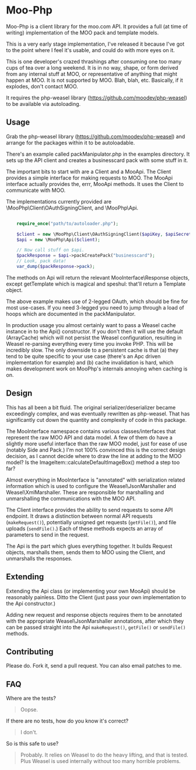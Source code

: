 Moo-Php
=======

Moo-Php is a client library for the moo.com API. It provides a full (at time of writing) implementation of the MOO pack
and template models.

This is a very early stage implementation, I've released it because I've got to the point where I feel it's usable, and
could do with more eyes on it.

This is one developer's crazed thrashings after consuming one too many cups of tea over a long weekend. It is in no way,
shape, or form derived from any internal stuff at MOO, or representative of anything that might happen at MOO. It is not
supported by MOO. Blah, blah, etc. Basically, if it explodes, don't contact MOO.

It requires the php-weasel library (https://github.com/moodev/php-weasel) to be available via autoloading.

Usage
-----
Grab the php-weasel library (https://github.com/moodev/php-weasel) and arrange for the packages within it
to be autoloadable.

There's an example called packManipulator.php in the examples directory. It sets up the API client and creates a
businesscard pack with some stuff in it.

The important bits to start with are a Client and a MooApi. The Client provides a simple interface for making requests
to MOO. The MooApi interface actually provides the, errr, MooApi methods. It uses the Client to communicate with MOO.

The implementations currently provided are \MooPhp\Client\OAuthSigningClient, and \MooPhp\Api.

```php

    require_once("path/to/autoloader.php");

    $client = new \MooPhp\Client\OAuthSigningClient($apiKey, $apiSecret);
    $api = new \MooPhp\Api($client);

    // Now call stuff on $api.
    $packResponse = $api->packCreatePack("businesscard");
    // Look, pack data!
    var_dump($packResponse->pack);

```

The methods on Api will return the relevant MooInterface\Response objects, except getTemplate which is magical and
speshul: that'll return a Template object.

The above example makes use of 2-legged OAuth, which should be fine for most use-cases. If you need 3-legged you need
to jump through a load of hoops which are documented in the packManipulator.

In production usage you almost certainly want to pass a Weasel cache instance in to the Api() constructor. If you don't
then it will use the default (ArrayCache) which will not persist the Weasel configuration, resulting in Weasel
re-parsing everything every time you invoke PHP. This will be incredibly slow. The only downside to a persistent cache
is that (a) they tend to be quite specific to your use case (there's an Apc driven implementation for example) and
(b) cache invalidation is hard, which makes development work on MooPhp's internals annoying when caching is on.

Design
------

This has all been a bit fluid. The original serializer/deserializer became exceedingly complex, and was eventually
rewritten as php-weasel. That has significantly cut down the quantity and complexity of code in this package.

The MooInterface namespace contains various classes/interfaces that represent the raw MOO API and data model. A few of
them do have a slightly more useful interface than the raw MOO model, just for ease of use (notably Side and Pack.) I'm
not 100% convinced this is the correct design decision, as I cannot decide where to draw the line at adding to the MOO
model? Is the ImageItem::calculateDefaultImageBox() method a step too far?

Almost everything in MooInterface is "annotated" with serialization related information which is used to configure
the Weasel\JsonMarshaller and Weasel\XmlMarshaller. These are responsible for marshalling and unmarshalling the
communications with the MOO API.

The Client interface provides the ability to send requests to some API endpoint. It draws a distinction between
normal API requests (`makeRequest()`), potentially unsigned get requests (`getFile()`), and file uploads (`sendFile()`.)
Each of these methods expects an array of parameters to send in the request.

The Api is the part which glues everything together. It builds Request objects, marshalls them, sends them to MOO using
the Client, and unmarshalls the responses.

Extending
---------
Extending the Api class (or implementing your own MooApi) should be reasonably painless. Ditto the Client (just pass
your own implementation to the Api constructor.)

Adding new request and response objects requires them to be annotated with the appropriate Weasel\JsonMarshaller
annotations, after which they can be passed straight into the Api `makeRequest()`, `getFile()` or `sendFile()` methods.

Contributing
------------
Please do. Fork it, send a pull request. You can also email patches to me.

FAQ
---
Where are the tests?
> Oopse.

If there are no tests, how do you know it's correct?
> I don't.

So is this safe to use?
> Probably. It relies on Weasel to do the heavy lifting, and that is tested. Plus Weasel is used internally without too
> many horrible problems.

